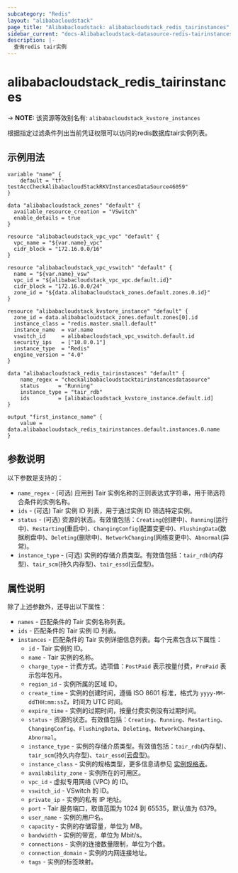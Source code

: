 ```yaml
---
subcategory: "Redis"
layout: "alibabacloudstack"
page_title: "Alibabacloudstack: alibabacloudstack_redis_tairinstances"
sidebar_current: "docs-Alibabacloudstack-datasource-redis-tairinstances"
description: |- 
  查询redis tair实例
---
```


# alibabacloudstack_redis_tairinstances
-> **NOTE:** 该资源等效别名有: `alibabacloudstack_kvstore_instances`

根据指定过滤条件列出当前凭证权限可以访问的redis数据库tair实例列表。

## 示例用法

```hcl
variable "name" {
    default = "tf-testAccCheckAlibabacloudStackRKVInstancesDataSource46059"
}

data "alibabacloudstack_zones" "default" {
  available_resource_creation = "VSwitch"
  enable_details = true
}

resource "alibabacloudstack_vpc_vpc" "default" {
  vpc_name = "${var.name}_vpc"
  cidr_block = "172.16.0.0/16"
}

resource "alibabacloudstack_vpc_vswitch" "default" {
  name = "${var.name}_vsw"
  vpc_id = "${alibabacloudstack_vpc_vpc.default.id}"
  cidr_block = "172.16.0.0/24"
  zone_id = "${data.alibabacloudstack_zones.default.zones.0.id}"
}

resource "alibabacloudstack_kvstore_instance" "default" {
  zone_id = data.alibabacloudstack_zones.default.zones[0].id
  instance_class = "redis.master.small.default"
  instance_name  = var.name
  vswitch_id     = alibabacloudstack_vpc_vswitch.default.id
  security_ips   = ["10.0.0.1"]
  instance_type  = "Redis"
  engine_version = "4.0"
}

data "alibabacloudstack_redis_tairinstances" "default" {
    name_regex = "checkalibabacloudstacktairinstancesdatasource"
    status      = "Running"
    instance_type = "tair_rdb"
    ids         = [alibabacloudstack_kvstore_instance.default.id]
}

output "first_instance_name" {
    value = data.alibabacloudstack_redis_tairinstances.default.instances.0.name
}
```

## 参数说明

以下参数是支持的：

* `name_regex` - (可选) 应用到 Tair 实例名称的正则表达式字符串，用于筛选符合条件的实例名称。
* `ids` - (可选) Tair 实例 ID 列表，用于通过实例 ID 筛选特定实例。
* `status` - (可选) 资源的状态。有效值包括：`Creating`(创建中)、`Running`(运行中)、`Restarting`(重启中)、`ChangingConfig`(配置变更中)、`FlushingData`(数据刷盘中)、`Deleting`(删除中)、`NetworkChanging`(网络变更中)、`Abnormal`(异常)。
* `instance_type` - (可选) 实例的存储介质类型。有效值包括：`tair_rdb`(内存型)、`tair_scm`(持久内存型)、`tair_essd`(云盘型)。

## 属性说明

除了上述参数外，还导出以下属性：

* `names` - 匹配条件的 Tair 实例名称列表。
* `ids` - 匹配条件的 Tair 实例 ID 列表。
* `instances` - 匹配条件的 Tair 实例详细信息列表。每个元素包含以下属性：
  * `id` - Tair 实例的 ID。
  * `name` - Tair 实例的名称。
  * `charge_type` - 计费方式。选项值：`PostPaid` 表示按量付费，`PrePaid` 表示包年包月。
  * `region_id` - 实例所属的区域 ID。
  * `create_time` - 实例的创建时间，遵循 ISO 8601 标准，格式为 `yyyy-MM-ddTHH:mm:ssZ`，时间为 UTC 时间。
  * `expire_time` - 实例的过期时间，按量付费实例没有过期时间。
  * `status` - 资源的状态。有效值包括：`Creating`、`Running`、`Restarting`、`ChangingConfig`、`FlushingData`、`Deleting`、`NetworkChanging`、`Abnormal`。
  * `instance_type` - 实例的存储介质类型。有效值包括：`tair_rdb`(内存型)、`tair_scm`(持久内存型)、`tair_essd`(云盘型)。
  * `instance_class` - 实例的规格类型，更多信息请参见 [实例规格表](https://help.aliyun.com/document_detail/26350.htm)。
  * `availability_zone` - 实例所在的可用区。
  * `vpc_id` - 虚拟专用网络 (VPC) 的 ID。
  * `vswitch_id` - VSwitch 的 ID。
  * `private_ip` - 实例的私有 IP 地址。
  * `port` - Tair 服务端口，取值范围为 1024 到 65535，默认值为 6379。
  * `user_name` - 实例的用户名。
  * `capacity` - 实例的存储容量，单位为 MB。
  * `bandwidth` - 实例的带宽，单位为 Mbit/s。
  * `connections` - 实例的连接数量限制，单位为个数。
  * `connection_domain` - 实例的内网连接地址。
  * `tags` - 实例的标签映射。